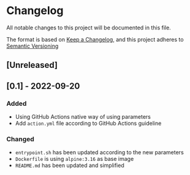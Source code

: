 # Changelog
All notable changes to this project will be documented in this file.

The format is based on [Keep a Changelog](https://keepachangelog.com/en/1.0.0/),
and this project adheres to [Semantic Versioning](https://semver.org/spec/v2.0.0.)

## [Unreleased]

## [0.1] - 2022-09-20

### Added
- Using GitHub Actions native way of using parameters
- Add `action.yml` file according to GitHub Actions guideline 

### Changed
- `entrypoint.sh` has been updated according to the new parameters
- `Dockerfile` is using `alpine:3.16` as base image
- `README.md` has been updated and simplified
